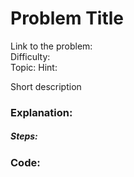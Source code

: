 # Problem Title

Link to the problem:   
Difficulty:   
Topic: 
Hint: 

Short description
### Explanation:



##### Steps:



### Code:

```python
```
